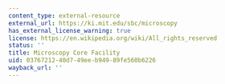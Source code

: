 ```yaml
---
content_type: external-resource
external_url: https://ki.mit.edu/sbc/microscopy
has_external_license_warning: true
license: https://en.wikipedia.org/wiki/All_rights_reserved
status: ''
title: Microscopy Core Facility
uid: 03767212-40d7-49ee-b949-89fe560b6226
wayback_url: ''
---
```

